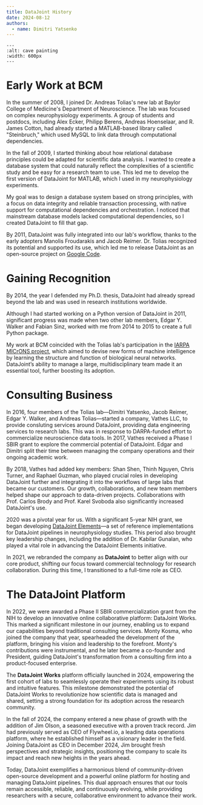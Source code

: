 ```yaml
---
title: DataJoint History
date: 2024-08-12
authors:
  - name: Dimitri Yatsenko
---
```



```{image} ../images/cave-art.jpg
---
:alt: cave painting
:width: 600px
---
```

# Early Work at BCM
In the summer of 2008, I joined Dr. Andreas Tolias's new lab at Baylor College of Medicine's Department of Neuroscience.
The lab was focused on complex neurophysiology experiments.
A group of students and postdocs, including Alex Ecker, Philipp Berens, Andreas Hoenselaar, and R. James Cotton, had already started a MATLAB-based library called "Steinbruch," which used MySQL to link data through computational dependencies.

In the fall of 2009, I started thinking about how relational database principles could be adapted for scientific data analysis.
I wanted to create a database system that could naturally reflect the complexities of a scientific study and be easy for a research team to use.
This led me to develop the first version of DataJoint for MATLAB, which I used in my neurophysiology experiments.

My goal was to design a database system based on strong principles, with a focus on data integrity and reliable transaction processing, with native support for computational dependencies and orchestration.
I noticed that mainstream database models lacked computational dependencies, so I created DataJoint to fill that gap.

By 2011, DataJoint was fully integrated into our lab's workflow, thanks to the early adopters Manolis Froudarakis and Jacob Reimer.
Dr. Tolias recognized its potential and supported its use, which led me to release DataJoint as an open-source project on [Google Code](https://code.google.com/archive/p/datajoint/).

# Gaining Recognition
By 2014, the year I defended my Ph.D. thesis, DataJoint had already spread beyond the lab and was used in research institutions worldwide.

Although I had started working on a Python version of DataJoint in 2011, significant progress was made when two other lab members, Edgar Y. Walker and Fabian Sinz, worked with me from 2014 to 2015 to create a full Python package.

My work at BCM coincided with the Tolias lab's participation in the [IARPA MICrONS project](https://www.iarpa.gov/research-programs/microns), which aimed to devise new forms of machine intelligence by learning the structure and function of biological neural networks. DataJoint’s ability to manage a large, multidisciplinary team made it an essential tool, further boosting its adoption.

# Consulting Business
In 2016, four members of the Tolias lab—Dimitri Yatsenko, Jacob Reimer, Edgar Y. Walker, and Andreas Tolias—started a company, Vathes LLC, to provide consluting services around DataJoint, providing data engineering services to research labs.
This was in response to DARPA-funded effort to commercialize neuroscience data tools.
In 2017, Vathes received a Phase I SBIR grant to explore the commercial potential of DataJoint. Edgar and Dimitri split their time between managing the company operations and their ongoing academic work.

By 2018, Vathes had added key members: Shan Shen, Thinh Nguyen, Chris Turner, and Raphael Guzman, who played crucial roles in developing DataJoint further and integrating it into the workflows of large labs that became our customers. Our growth, collaborations, and new team members helped shape our approach to data-driven projects. Collaborations with Prof. Carlos Brody and Prof. Karel Svoboda also significantly increased DataJoint's use.

2020 was a pivotal year for us. With a significant 5-year NIH grant, we began developing [DataJoint Elements](https://datajoint.com/docs/elements)—a set of reference implementations for DataJoint pipelines in neurophysiology studies. This period also brought key leadership changes, including the addition of Dr. Kabilar Gunalan, who played a vital role in advancing the DataJoint Elements initiative.

In 2021, we rebranded the company as **DataJoint** to better align with our core product, shifting our focus toward commercial technology for research collaboration. During this time, I transitioned to a full-time role as CEO.

# The DataJoint Platform

In 2022, we were awarded a Phase II SBIR commercialization grant from the NIH to develop an innovative online collaborative platform: DataJoint Works. This marked a significant milestone in our journey, enabling us to expand our capabilities beyond traditional consulting services. Monty Kosma, who joined the company that year, spearheaded the development of the platform, bringing his vision and leadership to the forefront. Monty's contributions were instrumental, and he later became a co-founder and President, guiding DataJoint's transformation from a consulting firm into a product-focused enterprise.

The **DataJoint Works** platform officially launched in 2024, empowering the first cohort of labs to seamlessly operate their experiments using its robust and intuitive features. This milestone demonstrated the potential of DataJoint Works to revolutionize how scientific data is managed and shared, setting a strong foundation for its adoption across the research community.

In the fall of 2024, the company entered a new phase of growth with the addition of Jim Olson, a seasoned executive with a proven track record. Jim had previously served as CEO of Flywheel.io, a leading data operations platform, where he established himself as a visionary leader in the field. Joining DataJoint as CEO in December 2024, Jim brought fresh perspectives and strategic insights, positioning the company to scale its impact and reach new heights in the years ahead.

Today, DataJoint exemplifies a harmonious blend of community-driven open-source development and a powerful online platform for hosting and managing DataJoint pipelines. This dual approach ensures that our tools remain accessible, reliable, and continuously evolving, while providing researchers with a secure, collaborative environment to advance their work.
